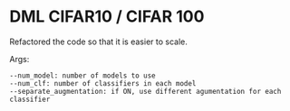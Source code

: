 # DML CIFAR10 / CIFAR 100

Refactored the code so that it is easier to scale.

Args:
```
--num_model: number of models to use
--num_clf: number of classifiers in each model
--separate_augmentation: if ON, use different agumentation for each classifier
```
